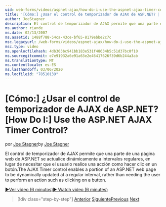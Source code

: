 ```yaml
---
uid: web-forms/videos/aspnet-ajax/how-do-i-use-the-aspnet-ajax-timer-control
title: '[Cómo:] ¿Usar el control de temporizador de AJAX de ASP.NET? | Microsoft Docs'
author: JoeStagner
description: El control de temporizador de AJAX permite que una parte de una página web de ASP.NET se actualice dinámicamente a intervalos regulares, en lugar de necesitar que el usuario realice una...
ms.author: riande
ms.date: 02/13/2007
ms.assetid: 1488f788-54ca-43ce-bf65-8179ebbe2c7c
msc.legacyurl: /web-forms/videos/aspnet-ajax/how-do-i-use-the-aspnet-ajax-timer-control
msc.type: video
ms.openlocfilehash: 4db303bc941bb183e531f48634b5c51d37bc0f10
ms.sourcegitcommit: e7e91932a6e91a63e2e46417626f39d6b244a3ab
ms.translationtype: MT
ms.contentlocale: es-ES
ms.lasthandoff: 03/06/2020
ms.locfileid: "78510139"
---
```

# <a name="how-do-i-use-the-aspnet-ajax-timer-control"></a><span data-ttu-id="4d8e3-104">[Cómo:] ¿Usar el control de temporizador de AJAX de ASP.NET?</span><span class="sxs-lookup"><span data-stu-id="4d8e3-104">[How Do I:] Use the ASP.NET AJAX Timer Control?</span></span>

<span data-ttu-id="4d8e3-105">por [Joe Stagner](https://github.com/JoeStagner)</span><span class="sxs-lookup"><span data-stu-id="4d8e3-105">by [Joe Stagner](https://github.com/JoeStagner)</span></span>

<span data-ttu-id="4d8e3-106">El control de temporizador de AJAX permite que una parte de una página web de ASP.NET se actualice dinámicamente a intervalos regulares, en lugar de necesitar que el usuario realice una acción como hacer clic en un botón.</span><span class="sxs-lookup"><span data-stu-id="4d8e3-106">The AJAX Timer control enables a portion of an ASP.NET web page to be dynamically updated at a regular interval, rather than needing the user to perform an action such as clicking on a button.</span></span>

[<span data-ttu-id="4d8e3-107">&#9654;Ver vídeo (6 minutos)</span><span class="sxs-lookup"><span data-stu-id="4d8e3-107">&#9654; Watch video (6 minutes)</span></span>](https://channel9.msdn.com/Blogs/ASP-NET-Site-Videos/how-do-i-use-the-aspnet-ajax-timer-control)

> [!div class="step-by-step"]
> <span data-ttu-id="4d8e3-108">[Anterior](how-do-i-use-the-aspnet-ajax-roundedcorners-extender.md)
> [Siguiente](how-do-i-implement-the-predictive-fetch-pattern-for-ajax.md)</span><span class="sxs-lookup"><span data-stu-id="4d8e3-108">[Previous](how-do-i-use-the-aspnet-ajax-roundedcorners-extender.md)
[Next](how-do-i-implement-the-predictive-fetch-pattern-for-ajax.md)</span></span>
